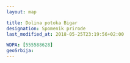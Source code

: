 ```yaml
---
layout: map

title: Dolina potoka Bigar
designation: Spomenik prirode
last_modified_at: 2018-05-25T23:19:56+02:00

WDPA: [555588628]
geoSrbija:
---
```

